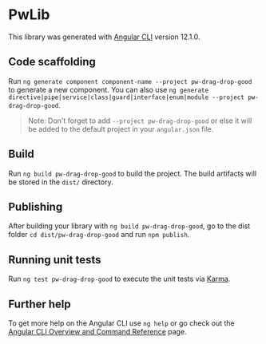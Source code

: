 # PwLib

This library was generated with [Angular CLI](https://github.com/angular/angular-cli) version 12.1.0.

## Code scaffolding

Run `ng generate component component-name --project pw-drag-drop-good` to generate a new component. You can also use `ng generate directive|pipe|service|class|guard|interface|enum|module --project pw-drag-drop-good`.
> Note: Don't forget to add `--project pw-drag-drop-good` or else it will be added to the default project in your `angular.json` file. 

## Build

Run `ng build pw-drag-drop-good` to build the project. The build artifacts will be stored in the `dist/` directory.

## Publishing

After building your library with `ng build pw-drag-drop-good`, go to the dist folder `cd dist/pw-drag-drop-good` and run `npm publish`.

## Running unit tests

Run `ng test pw-drag-drop-good` to execute the unit tests via [Karma](https://karma-runner.github.io).

## Further help

To get more help on the Angular CLI use `ng help` or go check out the [Angular CLI Overview and Command Reference](https://angular.io/cli) page.

